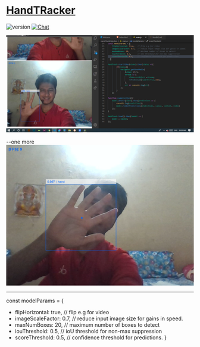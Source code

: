 # [HandTRacker](https://chiraghs.me)

![version](https://img.shields.io/badge/version-1.0-blue.svg)   [![Chat](https://img.shields.io/badge/chat-on%20instagram-7289da.svg)](https://www.instagram.com/chirag_hs_/?hl=en)

![Product Gif](/images/main.png)




--one more 
![Product Gif](/images/sub.png)








------------------------------------------------------------



const modelParams = {
   - flipHorizontal: true,   // flip e.g for video 
   - imageScaleFactor: 0.7,  // reduce input image size for gains in speed.
   - maxNumBoxes: 20,        // maximum number of boxes to detect
   - iouThreshold: 0.5,      // ioU threshold for non-max suppression
   - scoreThreshold: 0.5,    // confidence threshold for predictions.
  }

